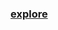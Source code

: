 ### [explore](https://github.com/Xelerezex/python-anaconda-space/blob/master/12-logging/Logging.ipynb)

